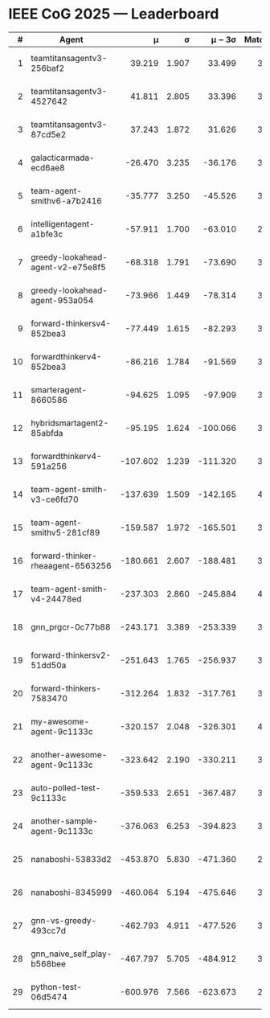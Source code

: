 # IEEE CoG 2025 — Leaderboard

| # | Agent | μ | σ | μ − 3σ | Matches | Updated |
|---:|---|---:|---:|---:|---:|---|
| 1 | teamtitansagentv3-256baf2 | 39.219 | 1.907 | 33.499 | 3952 | 2025-08-18 16:52 |
| 2 | teamtitansagentv3-4527642 | 41.811 | 2.805 | 33.396 | 3840 | 2025-08-18 16:52 |
| 3 | teamtitansagentv3-87cd5e2 | 37.243 | 1.872 | 31.626 | 3592 | 2025-08-18 16:52 |
| 4 | galacticarmada-ecd6ae8 | -26.470 | 3.235 | -36.176 | 3820 | 2025-08-18 16:52 |
| 5 | team-agent-smithv6-a7b2416 | -35.777 | 3.250 | -45.526 | 3760 | 2025-08-18 16:52 |
| 6 | intelligentagent-a1bfe3c | -57.911 | 1.700 | -63.010 | 2912 | 2025-08-18 16:52 |
| 7 | greedy-lookahead-agent-v2-e75e8f5 | -68.318 | 1.791 | -73.690 | 3756 | 2025-08-18 16:52 |
| 8 | greedy-lookahead-agent-953a054 | -73.966 | 1.449 | -78.314 | 3576 | 2025-08-18 16:52 |
| 9 | forward-thinkersv4-852bea3 | -77.449 | 1.615 | -82.293 | 3019 | 2025-08-18 16:52 |
| 10 | forwardthinkerv4-852bea3 | -86.216 | 1.784 | -91.569 | 3120 | 2025-08-18 16:52 |
| 11 | smarteragent-8660586 | -94.625 | 1.095 | -97.909 | 3301 | 2025-08-18 16:52 |
| 12 | hybridsmartagent2-85abfda | -95.195 | 1.624 | -100.066 | 3569 | 2025-08-18 16:52 |
| 13 | forwardthinkerv4-591a256 | -107.602 | 1.239 | -111.320 | 3409 | 2025-08-18 16:52 |
| 14 | team-agent-smith-v3-ce6fd70 | -137.639 | 1.509 | -142.165 | 4152 | 2025-08-18 16:52 |
| 15 | team-agent-smithv5-281cf89 | -159.587 | 1.972 | -165.501 | 3880 | 2025-08-18 16:52 |
| 16 | forward-thinker-rheaagent-6563256 | -180.661 | 2.607 | -188.481 | 3482 | 2025-08-18 16:52 |
| 17 | team-agent-smith-v4-24478ed | -237.303 | 2.860 | -245.884 | 4112 | 2025-08-18 16:52 |
| 18 | gnn_prgcr-0c77b88 | -243.171 | 3.389 | -253.339 | 3630 | 2025-08-18 16:52 |
| 19 | forward-thinkersv2-51dd50a | -251.643 | 1.765 | -256.937 | 3702 | 2025-08-18 16:52 |
| 20 | forward-thinkers-7583470 | -312.264 | 1.832 | -317.761 | 3300 | 2025-08-18 16:52 |
| 21 | my-awesome-agent-9c1133c | -320.157 | 2.048 | -326.301 | 4040 | 2025-08-18 16:52 |
| 22 | another-awesome-agent-9c1133c | -323.642 | 2.190 | -330.211 | 3960 | 2025-08-18 16:52 |
| 23 | auto-polled-test-9c1133c | -359.533 | 2.651 | -367.487 | 3080 | 2025-08-18 16:52 |
| 24 | another-sample-agent-9c1133c | -376.063 | 6.253 | -394.823 | 3480 | 2025-08-18 16:52 |
| 25 | nanaboshi-53833d2 | -453.870 | 5.830 | -471.360 | 2840 | 2025-08-18 16:52 |
| 26 | nanaboshi-8345999 | -460.064 | 5.194 | -475.646 | 3220 | 2025-08-18 16:52 |
| 27 | gnn-vs-greedy-493cc7d | -462.793 | 4.911 | -477.526 | 3040 | 2025-08-18 16:52 |
| 28 | gnn_naive_self_play-b568bee | -467.797 | 5.705 | -484.912 | 3280 | 2025-08-18 16:52 |
| 29 | python-test-06d5474 | -600.976 | 7.566 | -623.673 | 2930 | 2025-08-18 16:52 |
